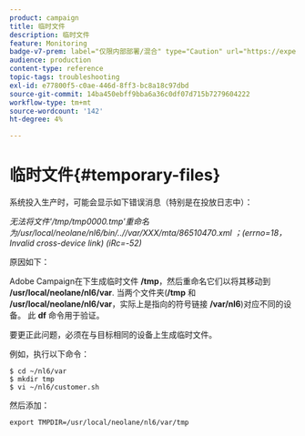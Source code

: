 ```yaml
---
product: campaign
title: 临时文件
description: 临时文件
feature: Monitoring
badge-v7-prem: label="仅限内部部署/混合" type="Caution" url="https://experienceleague.adobe.com/docs/campaign-classic/using/installing-campaign-classic/architecture-and-hosting-models/hosting-models-lp/hosting-models.html?lang=zh-Hans" tooltip="仅适用于内部部署和混合部署"
audience: production
content-type: reference
topic-tags: troubleshooting
exl-id: e77800f5-c0ae-446d-8ff3-bc8a18c97dbd
source-git-commit: 14ba450ebff9bba6a36c0df07d715b7279604222
workflow-type: tm+mt
source-wordcount: '142'
ht-degree: 4%

---
```


# 临时文件{#temporary-files}



系统投入生产时，可能会显示如下错误消息（特别是在投放日志中）：

*无法将文件&#39;/tmp/tmp0000.tmp&#39;重命名为/usr/local/neolane/nl6/bin/..//var/XXX/mta/86510470.xml ；(errno=18， Invalid cross-device link) (iRc=-52)*

原因如下：

Adobe Campaign在下生成临时文件 **/tmp**，然后重命名它们以将其移动到 **/usr/local/neolane/nl6/var**. 当两个文件夹(**/tmp** 和 **/usr/local/neolane/nl6/var**，实际上是指向的符号链接 **/var/nl6**)对应不同的设备。 此 **df** 命令用于验证。

要更正此问题，必须在与目标相同的设备上生成临时文件。

例如，执行以下命令：

```
$ cd ~/nl6/var
$ mkdir tmp
$ vi ~/nl6/customer.sh
```

然后添加：

```
export TMPDIR=/usr/local/neolane/nl6/var/tmp 
```

